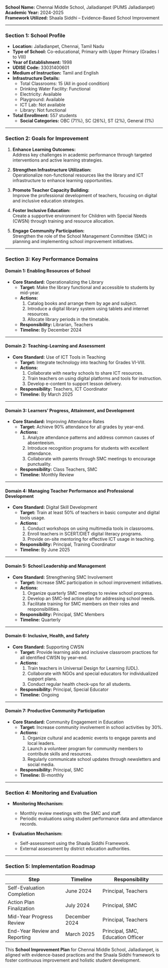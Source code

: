 **School Name:** Chennai Middle School, Jalladianpet (PUMS Jalladianpet)  
**Academic Year:** 2024-2025  
**Framework Utilized:** Shaala Siddhi – Evidence-Based School Improvement

---

### **Section 1: School Profile**

- **Location:** Jalladianpet, Chennai, Tamil Nadu
- **Type of School:** Co-educational, Primary with Upper Primary (Grades I to VIII)
- **Year of Establishment:** 1998
- **UDISE Code:** 33031400601
- **Medium of Instruction:** Tamil and English
- **Infrastructure Details:**
    - Total Classrooms: 15 (All in good condition)
    - Drinking Water Facility: Functional
    - Electricity: Available
    - Playground: Available
    - ICT Lab: Not available
    - Library: Not functional
- **Total Enrollment:** 557 students
    - **Social Categories:** OBC (71%), SC (26%), ST (2%), General (1%)

---

### **Section 2: Goals for Improvement**

1. **Enhance Learning Outcomes:**  
    Address key challenges in academic performance through targeted interventions and active learning strategies.
    
2. **Strengthen Infrastructure Utilization:**  
    Operationalize non-functional resources like the library and ICT infrastructure to enhance learning opportunities.
    
3. **Promote Teacher Capacity Building:**  
    Improve the professional development of teachers, focusing on digital and inclusive education strategies.
    
4. **Foster Inclusive Education:**  
    Create a supportive environment for Children with Special Needs (CWSN) through training and resource allocation.
    
5. **Engage Community Participation:**  
    Strengthen the role of the School Management Committee (SMC) in planning and implementing school improvement initiatives.
    

---

### **Section 3: Key Performance Domains**

#### **Domain 1: Enabling Resources of School**

- **Core Standard:** Operationalizing the Library
    - **Target:** Make the library functional and accessible to students by mid-year.
    - **Actions:**
        1. Catalog books and arrange them by age and subject.
        2. Introduce a digital library system using tablets and internet resources.
        3. Allocate library periods in the timetable.
    - **Responsibility:** Librarian, Teachers
    - **Timeline:** By December 2024

---

#### **Domain 2: Teaching-Learning and Assessment**

- **Core Standard:** Use of ICT Tools in Teaching
    - **Target:** Integrate technology into teaching for Grades VI-VIII.
    - **Actions:**
        1. Collaborate with nearby schools to share ICT resources.
        2. Train teachers on using digital platforms and tools for instruction.
        3. Develop e-content to support lesson delivery.
    - **Responsibility:** Teachers, ICT Coordinator
    - **Timeline:** By March 2025

---

#### **Domain 3: Learners’ Progress, Attainment, and Development**

- **Core Standard:** Improving Attendance Rates
    - **Target:** Achieve 90% attendance for all grades by year-end.
    - **Actions:**
        1. Analyze attendance patterns and address common causes of absenteeism.
        2. Introduce recognition programs for students with excellent attendance.
        3. Collaborate with parents through SMC meetings to encourage punctuality.
    - **Responsibility:** Class Teachers, SMC
    - **Timeline:** Monthly Review

---

#### **Domain 4: Managing Teacher Performance and Professional Development**

- **Core Standard:** Digital Skill Development
    - **Target:** Train at least 50% of teachers in basic computer and digital tools usage.
    - **Actions:**
        1. Conduct workshops on using multimedia tools in classrooms.
        2. Enroll teachers in SCERT/DIET digital literacy programs.
        3. Provide on-site mentoring for effective ICT usage in teaching.
    - **Responsibility:** Principal, Training Coordinator
    - **Timeline:** By June 2025

---

#### **Domain 5: School Leadership and Management**

- **Core Standard:** Strengthening SMC Involvement
    - **Target:** Increase SMC participation in school improvement initiatives.
    - **Actions:**
        1. Organize quarterly SMC meetings to review school progress.
        2. Develop an SMC-led action plan for addressing school needs.
        3. Facilitate training for SMC members on their roles and responsibilities.
    - **Responsibility:** Principal, SMC Members
    - **Timeline:** Quarterly

---

#### **Domain 6: Inclusive, Health, and Safety**

- **Core Standard:** Supporting CWSN
    - **Target:** Provide learning aids and inclusive classroom practices for all identified CWSN by year-end.
    - **Actions:**
        1. Train teachers in Universal Design for Learning (UDL).
        2. Collaborate with NGOs and special educators for individualized support plans.
        3. Conduct regular health check-ups for all students.
    - **Responsibility:** Principal, Special Educator
    - **Timeline:** Ongoing

---

#### **Domain 7: Productive Community Participation**

- **Core Standard:** Community Engagement in Education
    - **Target:** Increase community involvement in school activities by 30%.
    - **Actions:**
        1. Organize cultural and academic events to engage parents and local leaders.
        2. Launch a volunteer program for community members to contribute skills and resources.
        3. Regularly communicate school updates through newsletters and social media.
    - **Responsibility:** Principal, SMC
    - **Timeline:** Bi-monthly

---

### **Section 4: Monitoring and Evaluation**

- **Monitoring Mechanism:**
    
    - Monthly review meetings with the SMC and staff.
    - Periodic evaluations using student performance data and attendance records.
- **Evaluation Mechanism:**
    
    - Self-assessment using the Shaala Siddhi Framework.
    - External assessment by district education authorities.

---

### **Section 5: Implementation Roadmap**

|**Step**|**Timeline**|**Responsibility**|
|---|---|---|
|Self-Evaluation Completion|June 2024|Principal, Teachers|
|Action Plan Finalization|July 2024|Principal, SMC|
|Mid-Year Progress Review|December 2024|Principal, Teachers|
|End-Year Review and Reporting|March 2025|Principal, SMC, Education Officer|

This **School Improvement Plan** for Chennai Middle School, Jalladianpet, is aligned with evidence-based practices and the Shaala Siddhi framework to foster continuous improvement and holistic student development.

